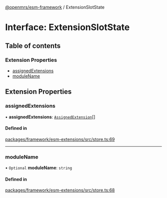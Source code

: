 [@openmrs/esm-framework](../API.md) / ExtensionSlotState

# Interface: ExtensionSlotState

## Table of contents

### Extension Properties

- [assignedExtensions](ExtensionSlotState.md#assignedextensions)
- [moduleName](ExtensionSlotState.md#modulename)

## Extension Properties

### assignedExtensions

• **assignedExtensions**: [`AssignedExtension`](AssignedExtension.md)[]

#### Defined in

[packages/framework/esm-extensions/src/store.ts:69](https://github.com/mccarthyaaron/openmrs-esm-core/blob/main/packages/framework/esm-extensions/src/store.ts#L69)

___

### moduleName

• `Optional` **moduleName**: `string`

#### Defined in

[packages/framework/esm-extensions/src/store.ts:68](https://github.com/mccarthyaaron/openmrs-esm-core/blob/main/packages/framework/esm-extensions/src/store.ts#L68)
